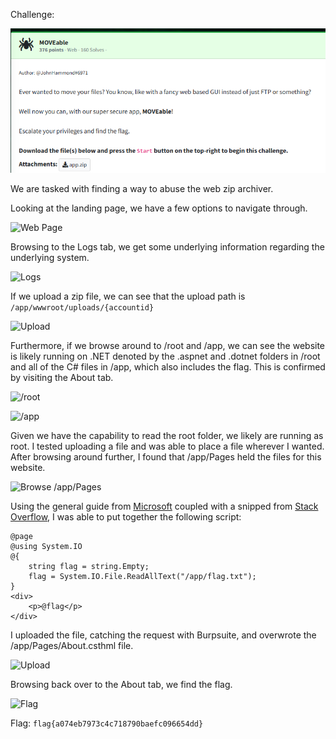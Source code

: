 Challenge:

![Challenge](images/1.challenge.PNG)

We are tasked with finding a way to abuse the web zip archiver.

Looking at the landing page, we have a few options to navigate through.

![Web Page](images/2.web.PNG)

Browsing to the Logs tab, we get some underlying information regarding the underlying system.

![Logs](images/3.logs.PNG)

If we upload a zip file, we can see that the upload path is ```/app/wwwroot/uploads/{accountid}```

![Upload](images/4.upload.PNG)

Furthermore, if we browse around to /root and /app, we can see the website is likely running on .NET denoted by the .aspnet and .dotnet folders in /root and all of the C# files in /app, which also includes the flag.  This is confirmed by visiting the About tab.

![/root](images/5.browse.PNG)

![/app](images/6.browseapp.PNG)

Given we have the capability to read the root folder, we likely are running as root.  I tested uploading a file and was able to place a file wherever I wanted.  After browsing around further, I found that /app/Pages held the files for this website.

![Browse /app/Pages](images/7.apppages.PNG)

Using the general guide from [Microsoft](https://learn.microsoft.com/en-us/aspnet/web-pages/overview/data/working-with-files) coupled with a snipped from [Stack Overflow](https://stackoverflow.com/questions/9046215/how-to-manipulate-text-file-in-webpages-cshtml), I was able to put together the following script:

```asp.net
@page  
@using System.IO  
@{  
    string flag = string.Empty;  
    flag = System.IO.File.ReadAllText("/app/flag.txt");  
}  
<div>  
    <p>@flag</p>  
</div>  
```

I uploaded the file, catching the request with Burpsuite, and overwrote the /app/Pages/About.csthml file.

![Upload](images/8.upload.PNG)

Browsing back over to the About tab, we find the flag.

![Flag](images/9.flag.PNG)

Flag: ```flag{a074eb7973c4c718790baefc096654dd}```

